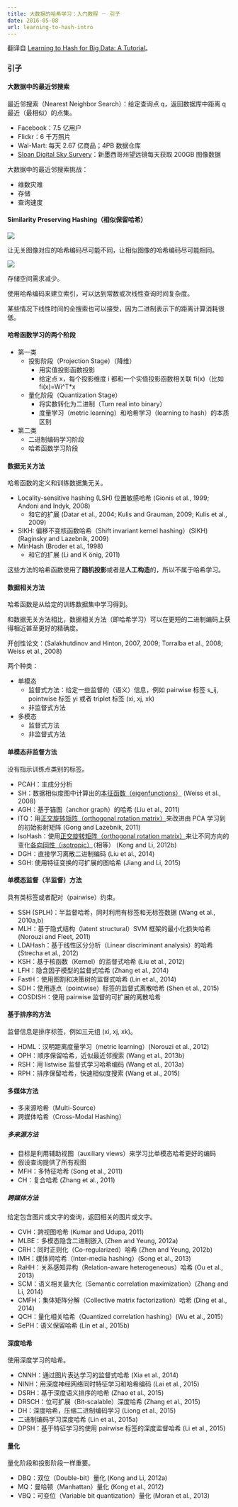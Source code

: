 ```yaml
---
title: 大数据的哈希学习：入门教程 － 引子
date: 2016-05-08
url: learning-to-hash-intro
---
```


翻译自 [Learning to Hash for Big Data: A Tutorial](http://cs.nju.edu.cn/lwj/slides/L2H.pdf)。

### 引子

#### 大数据中的最近邻搜索

最近邻搜索（Nearest Neighbor Search）：给定查询点 q，返回数据库中距离 q 最近（最相似）的点集。

* Facebook：7.5 亿用户
* Flickr：6 千万照片
* Wal-Mart: 每天 2.67 亿商品；4PB 数据仓库
* [Sloan Digital Sky Survery](https://zh.wikipedia.org/wiki/%E5%8F%B2%E9%9A%86%E6%95%B8%E4%BD%8D%E5%B7%A1%E5%A4%A9)：新墨西哥州望远镜每天获取 200GB 图像数据

<!-- more -->

大数据中的最近邻搜索挑战：

* 维数灾难
* 存储
* 查询速度

#### Similarity Preserving Hashing（相似保留哈希）

![](http://ww1.sinaimg.cn/large/6ad06ebbjw1f60tbwescjj21gg0w6dug.jpg)

让无关图像对应的哈希编码尽可能不同，让相似图像的哈希编码尽可能相同。

![](http://ww4.sinaimg.cn/large/6ad06ebbjw1f60tbcewrvj211q0uun0o.jpg)

存储空间需求减少。

使用哈希编码来建立索引，可以达到常数或次线性查询时间复杂度。

某些情况下线性时间的全搜索也可以接受，因为二进制表示下的距离计算消耗很低。

#### 哈希函数学习的两个阶段

* 第一类
    * 投影阶段（Projection Stage）（降维）
        * 用实值投影函数投影
        * 给定点 x，每个投影维度 i 都和一个实值投影函数相关联 fi(x)（比如 fi(x)=Wi^T*x
    * 量化阶段（Quantization Stage）
        * 将实数转化为二进制（Turn real into binary）
        * 度量学习（metric learning）和哈希学习（learning to hash）的本质区别
* 第二类
    * 二进制编码学习阶段
    * 哈希函数学习阶段

#### 数据无关方法

哈希函数的定义和训练数据集无关。

* Locality-sensitive hashing (LSH) 位置敏感哈希 (Gionis et al., 1999; Andoni and Indyk, 2008)
    * 和它的扩展 (Datar et al., 2004; Kulis and Grauman, 2009; Kulis et al., 2009)
* SIKH: 偏移不变核函数哈希（Shift invariant kernel hashing）(SIKH) (Raginsky and Lazebnik, 2009)
* MinHash (Broder et al., 1998)
    * 和它的扩展 (Li and K ̈onig, 2011)

这些方法的哈希函数使用了**随机投影**或者是**人工构造**的，所以不属于哈希学习。

#### 数据相关方法

哈希函数是从给定的训练数据集中学习得到。

和数据无关方法相比，数据相关方法（即哈希学习）可以在更短的二进制编码上获得相近甚至更好的精确度。

开创性论文：(Salakhutdinov and Hinton, 2007, 2009; Torralba et al., 2008; Weiss et al., 2008)

两个种类：

* 单模态
    * 监督式方法：给定一些监督的（语义）信息，例如 pairwise 标签 s_ij, pointwise 标签 yi 或者 triplet 标签 (xi, xj, xk)
    * 非监督式方法
* 多模态
    * 监督式方法
    * 非监督式方法

#### 单模态非监督方法

没有指示训练点类别的标签。

* PCAH：主成分分析
* SH：数据相似度图中计算出的[本征函数（eigenfunctions）](https://zh.wikipedia.org/wiki/%E6%9C%AC%E5%BE%B5%E5%87%BD%E6%95%B8) (Weiss et al., 2008)
* AGH：基于锚图（anchor graph）的哈希 (Liu et al., 2011)
* ITQ：用[正交旋转矩阵（orthogonal rotation matrix）](https://zh.wikipedia.org/wiki/%E6%97%8B%E8%BD%AC%E7%9F%A9%E9%98%B5)来改进由 PCA 学习到的初始影射矩阵 (Gong and Lazebnik, 2011)
* IsoHash：使用[正交旋转矩阵（orthogonal rotation matrix）](https://zh.wikipedia.org/wiki/%E6%97%8B%E8%BD%AC%E7%9F%A9%E9%98%B5)来让不同方向的变化[各向同性（isotropic）](https://zh.wikipedia.org/wiki/%E5%90%84%E5%90%91%E5%90%8C%E6%80%A7)（相等） (Kong and Li, 2012b)
* DGH：直接学习离散二进制编码 (Liu et al., 2014)
* SGH: 使用特征变换的可扩展的图哈希 (Jiang and Li, 2015)

#### 单模态监督（半监督）方法

具有类标签或者配对（pairwise）约束。

* SSH (SPLH)：半监督哈希，同时利用有标签和无标签数据 (Wang et al., 2010a,b)
* MLH：基于隐式结构（latent structural）SVM 框架的最小化损失哈希 (Norouzi and Fleet, 2011)
* LDAHash：基于线性区分分析（Linear discriminant analysis）的哈希 (Strecha et al., 2012)
* KSH：基于核函数（Kernel）的监督式哈希 (Liu et al., 2012)
* LFH：隐含因子模型的监督式哈希 (Zhang et al., 2014)
* FastH：使用图割和决策树的监督式哈希 (Lin et al., 2014)
* SDH：使用逐点（pointwise）标签的监督式离散哈希 (Shen et al., 2015)
* COSDISH：使用 pairwise 监督的可扩展的离散哈希

#### 基于排序的方法

监督信息是排序标签，例如三元组 (xi, xj, xk)。

* HDML：汉明距离度量学习（metric learning）(Norouzi et al., 2012)
* OPH：顺序保留哈希，近似最近邻搜索 (Wang et al., 2013b)
* RSH：用 listwise 监督式学习哈希编码 (Wang et al., 2013a)
* RPH：排序保留哈希，快速相似度搜索 (Wang et al., 2015)

#### 多媒体方法

* 多来源哈希（Multi-Source）
* 跨媒体哈希（Cross-Modal Hashing）

##### 多来源方法

* 目标是利用辅助视图（auxiliary views）来学习比单模态哈希更好的编码
* 假设查询提供了所有视图
* MFH：多特征哈希 (Song et al., 2011)
* CH：复合哈希 (Zhang et al., 2011)

##### 跨媒体方法

给定包含图片或文字的查询，返回相关的图片或文字。

* CVH：跨视图哈希 (Kumar and Udupa, 2011)
* MLBE：多模态隐含二进制嵌入 (Zhen and Yeung, 2012a)
* CRH：同时正则化（Co-regularized）哈希 (Zhen and Yeung, 2012b)
* IMH：媒体间哈希（Inter-media hashing）(Song et al., 2013)
* RaHH：关系感知异构（Relation-aware heterogeneous）哈希 (Ou et al., 2013)
* SCM：语义相关最大化（Semantic correlation maximization）(Zhang and Li, 2014)
* CMFH：集体矩阵分解（Collective matrix factorization）哈希 (Ding et al., 2014)
* QCH：量化相关哈希（Quantized correlation hashing）(Wu et al., 2015)
* SePH：语义保留哈希 (Lin et al., 2015b)

#### 深度哈希

使用深度学习的哈希。

* CNNH：通过图片表达学习的监督式哈希 (Xia et al., 2014)
* NINH：用深度神经网络同时特征学习和哈希编码 (Lai et al., 2015)
* DSRH：基于深度语义排序的哈希 (Zhao et al., 2015)
* DRSCH：位可扩展（Bit-scalable）深度哈希 (Zhang et al., 2015)
* DH：深度哈希，压缩二进制编码学习 (Liong et al., 2015)
* 二进制编码学习深度哈希 (Lin et al., 2015a)
* DPSH：基于特征学习的使用 pairwise 标签的深度监督哈希 (Li et al., 2015)

#### 量化

量化阶段和投影阶段一样重要。

* DBQ：双位（Double-bit）量化 (Kong and Li, 2012a)
* MQ：曼哈顿（Manhattan）量化 (Kong et al., 2012)
* VBQ：可变位（Variable bit quantization）量化 (Moran et al., 2013)

